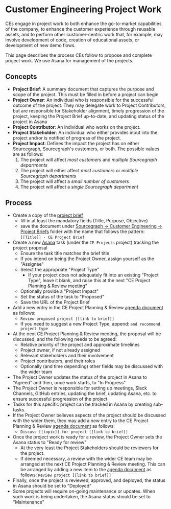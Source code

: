 # Customer Engineering Project Work

CEs engage in project work to both enhance the go-to-market capabilities of the company, to enhance the customer experience through reusable assets, and to perform other customer-centric work that, for example, may involve development of code, creation of educational assets, or development of new demo flows.

This page describes the process CEs follow to propose and complete project work. We use Asana for management of the projects.

## Concepts

 - **Project Brief**: A summary document that captures the purpose and scope of the project. This must be filled in before a project can begin
 - **Project Owner**: An individual who is responsible for the successful outcome of the project. They may delegate work to Project Contributors, but are responsible for Stakeholder alignment, timely progression of the project, keeping the Project Brief up-to-date, and updating status of the project in Asana
 - **Project Contributor**: An individual who works on the project.
 - **Project Stakeholder**: An individual who either provides input into the project and/or is notified of progress of the project.
 - **Project Impact**: Defines the impact the project has on either Sourcegraph, Sourcegraph's customers, or both. The possible values are as follows:
   1. The project will affect *most customers* and *multiple Sourcegraph departments*
   2. The project will either affect *most customers* or *multiple Sourcegraph departments*
   3. The project will affect a *small number of customers*
   4. The project will affect a *single Sourcegraph department*

## Process

 - Create a copy of the [project brief](https://docs.google.com/document/d/1xImkyvsZkwnZ2OtqTl6ocsaw8YBPSQwfGWHraIZLIyM/edit?usp=sharing)
   - fill in at least the mandatory fields (Title, Purpose, Objective)
   - save the document under [Sourcegraph -> Customer Engineering -> Project Briefs](https://drive.google.com/drive/folders/19VGpxb2wZEswMOvwJSoOK8MEV492TU0M) folder with the name that follows the pattern: ```[[Title]] - CE Project Brief```
 - Create a new [Asana](https://app.asana.com/0/1200768248900861/list) task (under the ```CE Projects``` project) tracking the project proposal
   - Ensure the task title matches the brief title
   - If you intend on being the Project Owner, assign yourself as the "Assignee"
   - Select the appropriate "Project Type"
     - If your project does not adequately fit into an existing "Project Type", leave it blank, and raise this at the next "CE Project Planning & Review meeting"
   - Optionally provide a "Project Impact"
   - Set the status of the task to "Proposed"
   - Save the URL of the Project Brief
 - Add a new entry in the CE Project Planning & Review [agenda document](https://docs.google.com/document/d/1xTq5Tj_y9cV9aDIhQXWj2QN9Z-gbWhvtkCVAk4b0LD0/edit?usp=sharing) as follows:
   - ```Review proposed project [[link to brief]]```
   - If you need to suggest a new Project Type, append: ```and recommend project type```
 - At the next CE Project Planning & Review meeting, the proposal will be discussed, and the following needs to be agreed:
   - Relative priority of the project and approximate timelines
   - Project owner, if not already assigned
   - Relevant stakeholders and their involvement
   - Project contributors, and their roles
   - Optionally (and time depending) other fields may be discussed with the wider team
 - The Project Owner updates the status of the project in Asana to "Agreed" and then, once work starts, to "In Progress"
 - The Project Owner is responsible for setting up meetings, Slack Channels, GitHub entries, updating the brief, updating Asana, etc. to ensure successful progression of the project
 - Tasks for this specific project can be tracked in Asana by creating sub-tasks.
 - If the Project Owner believes aspects of the project should be discussed with the wider them, they may add a new entry to the CE Project Planning & Review [agenda document](https://docs.google.com/document/d/1xTq5Tj_y9cV9aDIhQXWj2QN9Z-gbWhvtkCVAk4b0LD0/edit?usp=sharing) as follows:
   - ```Discuss [[topic]] for project [[link to brief]]```
 - Once the project work is ready for a review, the Project Owner sets the Asana status to "Ready for review"
   - At the very least the Project Stakeholders should be reviewers for the project.
   - If deemed necessary, a review with the wider CE team may be arranged at the next CE Project Planning & Review meeting. This can be arranged by adding a new item to the [agenda document](https://docs.google.com/document/d/1xTq5Tj_y9cV9aDIhQXWj2QN9Z-gbWhvtkCVAk4b0LD0/edit?usp=sharing) as follows: ```Review project [[link to brief]]```
 - Finally, once the project is reviewed, approved, and deployed, the status in Asana should be set to "Deployed"
 - Some projects will require on-going maintenance or updates. When such work is being undertaken, the Asana status should be set to "Maintenance"

